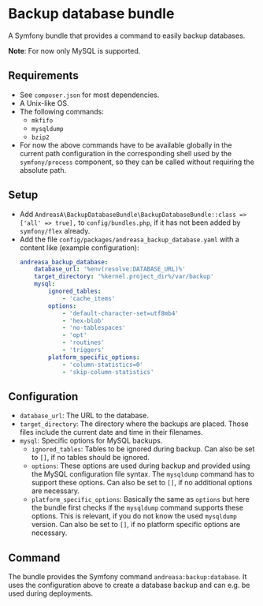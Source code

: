 # Backup database bundle

A Symfony bundle that provides a command to easily backup databases.

**Note**: For now only MySQL is supported.

## Requirements

- See `composer.json` for most dependencies.
- A Unix-like OS.
- The following commands:
  - `mkfifo`
  - `mysqldump`
  - `bzip2`
- For now the above commands have to be available globally in the current path configuration in the corresponding shell used by the `symfony/process` component, so they can be called without requiring the absolute path.

## Setup

- Add `AndreasA\BackupDatabaseBundle\BackupDatabaseBundle::class => ['all' => true],` to `config/bundles.php`, if it has not been added by `symfony/flex` already.
- Add the file `config/packages/andreasa_backup_database.yaml` with a content like (example configuration):
  ```yaml
  andreasa_backup_database:
      database_url: '%env(resolve:DATABASE_URL)%'
      target_directory: '%kernel.project_dir%/var/backup'
      mysql:
          ignored_tables:
              - 'cache_items'
          options:
              - 'default-character-set=utf8mb4'
              - 'hex-blob'
              - 'no-tablespaces'
              - 'opt'
              - 'routines'
              - 'triggers'
          platform_specific_options:
              - 'column-statistics=0'
              - 'skip-column-statistics'
  ```

## Configuration

- `database_url`: The URL to the database.
- `target_directory`: The directory where the backups are placed. Those files include the current date and time in their filenames.
- `mysql`: Specific options for MySQL backups.
  - `ignored_tables`: Tables to be ignored during backup. Can also be set to `[]`, if no tables should be ignored.
  - `options`: These options are used during backup and provided using the MySQL configuration file syntax. The `mysqldump` command has to support these options. Can also be set to `[]`, if no additional options are necessary.
  - `platform_specific_options`: Basically the same as `options` but here the bundle first checks if the `mysqldump` command supports these options. This is relevant, if you do not know the used `mysqldump` version. Can also be set to `[]`, if no platform specific options are necessary.

## Command

The bundle provides the Symfony command `andreasa:backup:database`. It uses the configuration above to create a database backup and can e.g. be used during deployments.
